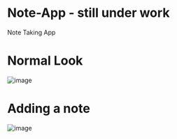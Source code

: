 # Note-App - still under work
Note Taking App
# Normal Look 
![image](https://user-images.githubusercontent.com/73062879/147876816-541ceac5-92e3-4d68-bd08-cabde1cbe848.png)


# Adding a note 
![image](https://user-images.githubusercontent.com/73062879/147876852-db5f9504-5738-45c6-a5a7-1010b36efb0e.png)




